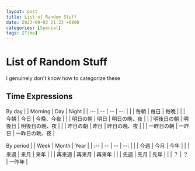 ```yaml
---
layout: post
title: List of Random Stuff
date: 2023-09-03 21:23 +0800
categories: [Special]
tags: [Time]
---
```


# List of Random Stuff
I genuinely don't know how to categorize these

## Time Expressions
By day
| | Morning | Day |  Night |
| :-- | -- | -- | --: |
| | 毎朝 | 毎日 | 毎晩 |
| | 今朝 | 今日 | 今晩、今夜 |
| | 明日の朝 | 明日 | 明日の晩、夜 |
| | 明後日の朝 | 明後日 | 明後日の晩、夜 |
| | 昨日の朝 | 昨日 | 昨日の晩、夜 |
| | 一昨日の朝 | 一昨日 | 一昨日の晩、夜 |

By period
| | Week | Month |  Year |
| :-- | -- | -- | --: |
| | 今週 | 今月 | 今年 |
| | 来週 | 来月 | 来年 |
| | <ruby>再<rt>さ</rt>来週</ruby> | 再来月 | 再来年 |
| | 先週 | 先月 | 先年 |
| | ？ | ？ | 一昨年 |